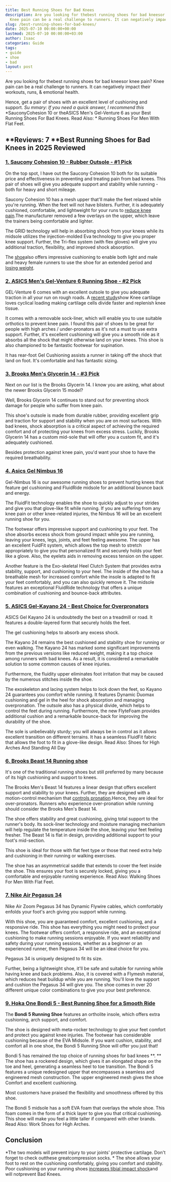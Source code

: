 ```yaml
---
title: Best Running Shoes for Bad Knees
description: Are you looking for thebest running shoes for bad kneesor knee pain ?
  Knee pain can be a real challenge to runners. It can negatively impact their workouts,...
slug: /best-running-shoes-for-bad-knees/
date: 2025-07-10 00:00:00+00:00
lastmod: 2025-07-10 00:00:00+03:00
author: Isaac
categories: Guide
tags:
- guide
- shoe
- bad
layout: post
---
```

Are you looking for thebest running shoes for bad kneesor knee pain? Knee pain can be a real challenge to runners. It can negatively impact their workouts, runs, & emotional health.

Hence, get a pair of shoes with an excellent level of cushioning and support. *Su* *mmary: If you need a quick answer, I recommend this* *SauconyCohesion 10 or theASICS Men's Gel-Venture 6 as your Best Running Shoes For Bad Knees. Read Also: * Running Shoes For Men With Flat Feet.

##  **Reviews: 7 **Best Running Shoes for Bad Knees in 2025 Reviewed

###  [1. Saucony Cohesion 10 - Rubber Outsole - #1 Pick](https://www.amazon.com/dp/B01HOADVCW/?tag=p-policy-20)

On the top spot, I have out the Saucony Cohesion 10 both for its suitable price and effectiveness in preventing and treating pain from bad knees. This pair of shoes will give you adequate support and stability while running - both for heavy and short mileage.

Saucony Cohesion 10 has a mesh upper that'll make the feet relaxed while you're running. When the feet will not have blisters. Further, it is adequately cushioned, comfortable, and lightweight for your runs to [reduce knee pain](https://www.ncbi.nlm.nih.gov/pmc/articles/PMC3408027/).The manufacturer removed a few overlays on the upper, which leave the trainers being comfortable and lighter.

The GRID technology will help in absorbing shock from your knees while its midsole utilizes the injection-molded Eva technology to give you proper knee support. Further, the Tri-flex system (with flex gloves) will give you additional traction, flexibility, and improved shock absorption.

The [shoe](https://pestpolicy.com/best-cushioned-running-shoes-for-bad-knees/)also offers impressive cushioning to enable both light and male and heavy female runners to use the shoe for an extended period and [losing weight](https://pestpolicy.com/how-to-exercise-with-[bad](https://pestpolicy.com/how-to-exercise-with-bad-knees-to-lose-weight/)-knees-to-lose-weight/).

###  [2. ASICS Men's Gel-Venture 6 Running Shoe - #2 Pick](https://www.amazon.com/dp/B0725BSK2P/?tag=p-policy-20)

GEL-Venture 6 comes with an excellent outsole to give you adequate traction in all your run on rough roads. A [recent study](http://www.ncbi.nlm.nih.gov/pubmed/23377837)show Knee cartilage loves cyclical loading making cartilage cells divide faster and replenish knee tissue.

It comes with a removable sock-liner, which will enable you to use suitable orthotics to prevent knee pain. I found this pair of shoes to be great for people with high arches / under-pronators as it's not a must to use extra support. Further, it's excellent cushioning will give you a smooth ride as it absorbs all the shock that might otherwise land on your knees. This shoe is also championed to be fantastic footwear for supination.

It has rear-foot Gel Cushioning assists a runner in taking off the shock that land on foot. It's comfortable and has fantastic sizing.

###  [3. Brooks Men's Glycerin 14 - #3 Pick](https://www.amazon.com/dp/B017MZ9UHO/?tag=p-policy-20)

Next on our list is the Brooks Glycerin 14. I know you are asking, what about the newer Brooks Glycerin 15 model?

Well, Brooks Glycerin 14 continues to stand out for preventing shock damage for people who suffer from knee pain.

This shoe's outsole is made from durable rubber, providing excellent grip and traction for support and stability when you are on most surfaces. With bad knees, shock absorption is a critical aspect of achieving the required comfort and of protecting your knees from excess stress. Luckily, Brooks Glycerin 14 has a custom mid-sole that will offer you a custom fit, and it's adequately cushioned.

Besides protection against knee pain, you'd want your shoe to have the required breathability.

###  [4. Asics Gel Nimbus 16](https://www.amazon.com/dp/B00ES82ZYO/?tag=p-policy-20)

Gel-Nimbus 16 is our awesome running shoes to prevent hurting knees that feature gel cushioning and FluidRide midsole for an additional bounce back and energy.

The FluidFit technology enables the shoe to quickly adjust to your strides and give you that glove-like fit while running. If you are suffering from any knee pain or other knee-related injuries, the Nimbus 16 will be an excellent running shoe for you.

The footwear offers impressive support and cushioning to your feet. The shoe absorbs excess shock from ground impact while you are running, leaving your knees, legs, joints, and feet feeling awesome. The upper has an excellent FuidFit system, which allows the top mesh to stretch appropriately to give you that personalized fit and securely holds your feet like a glove. Also, the eyelets aids in removing excess tension on the upper.

Another feature is the Exo-skeletal Heel Clutch System that provides extra stability, support, and cushioning to your heel. The inside of the shoe has a breathable mesh for increased comfort while the insole is adapted to fit your feet comfortably, and you can also quickly remove it. The midsole features an exceptional FluidRide technology that offers a unique combination of cushioning and bounce-back attributes.

###  [5. ASICS Gel-Kayano 24 - Best Choice for Overpronators](https://www.amazon.com/dp/B071J8R19Y/?tag=p-policy-20)

ASICS Gel Kayano 24 is undoubtedly the best on a treadmill or road. It features a double-layered form that securely holds the feet.

The gel cushioning helps to absorb any excess shock.

The Kayano 24 remains the best cushioned and stability shoe for running or even walking. The Kayano 24 has marked some significant improvements from the previous versions like reduced weight, making it a top choice among runners with bad knees. As a result, it is considered a remarkable solution to some common causes of knee injuries.

Furthermore, the fluidity upper eliminates foot irritation that may be caused by the numerous stitches inside the shoe.

The exoskeleton and lacing system helps to lock down the feet, so Kayano 24 guarantees you comfort while running. It features Dynamic Duomax cushioning and gel in the heel for shock absorption and managing overpronation. The outsole also has a physical divide, which helps to control the feet during running. Furthermore, the new FlyteFoam provides additional cushion and a remarkable bounce-back for improving the durability of the shoe.

The sole is unbelievably sturdy; you will always be in control as it allows excellent transition on different terrains. It has a seamless FluidFit fabric that allows the foot to fit in a glove-like design. Read Also: Shoes for High Arches And Standing All Day

###  [6. Brooks Beast 14 Running shoe](https://www.amazon.com/dp/B00QHEOCX4/?tag=p-policy-20)

It's one of the traditional running shoes but still preferred by many because of its high cushioning and support to knees.

The Brooks Men's Beast 14 features a linear design that offers excellent support and stability to your knees. Further, they are designed with a motion-control mechanism that [cont](https://www.ncbi.nlm.nih.gov/pubmed/18759313/)[rols pronation](https://www.ncbi.nlm.nih.gov/pubmed/18759313/).Hence, they are ideal for over-pronators. Runners who experience over-pronation while running should consider the Brooks Men's Beast 14.

The shoe offers stability and great cushioning, giving total support to the runner's body. Its sock-liner technology and moisture managing mechanism will help regulate the temperature inside the shoe, leaving your feet feeling fresher. The Beast 14 is flat in design, providing additional support to your foot's mid-section.

This shoe is ideal for those with flat feet type or those that need extra help and cushioning in their running or walking exercises.

The shoe has an asymmetrical saddle that extends to cover the feet inside the shoe. This ensures your foot is securely locked, giving you a comfortable and enjoyable running experience. Read Also: Walking Shoes For Men With Flat Feet.

###  [7. Nike Air Pegasus 34](https://www.amazon.com/dp/B07H381H27/?tag=p-policy-20)

Nike Air Zoom Pegasus 34 has Dynamic Flywire cables, which comfortably enfolds your foot's arch giving you support while running.

With this shoe, you are guaranteed comfort, excellent cushioning, and a responsive ride. This shoe has everything you might need to protect your knees. The footwear offers comfort, a responsive ride, and an exceptional cushioning to make running sessions enjoyable. If you want reliability and safety during your running sessions, whether as a beginner or an experienced runner, then Pegasus 34 will be an ideal choice for you.

Pegasus 34 is uniquely designed to fit its size.

Further, being a lightweight shoe, it'll be safe and suitable for running while having knee and back problems. Also, it is covered with a Flymesh material, which reduces heat buildup while you are running. You'll love the support and cushion the Pegasus 34 will give you. The shoe comes in over 20 different unique color combinations to give you your best preference.

###  [9. Hoka One Bondi 5 - Best Running Shoe for a Smooth Ride](https://www.amazon.com/dp/B078XMRD8Z/?tag=p-policy-20)

The **Bondi 5 Running Shoe** features an ortholite insole, which offers extra cushioning, arch support, and comfort.

The shoe is designed with meta-rocker technology to give your feet comfort and protect you against knee injuries. The footwear has considerable cushioning because of the EVA Midsole. If you want cushion, stability, and comfort all in one shoe, the Bondi 5 Running Shoe will offer you just that!

Bondi 5 has remained the top choice of running shoes for bad knees **. ** The shoe has a rockered design, which gives it an elongated shape on the toe and heel, generating a seamless heel to toe transition. The Bondi 5 features a unique redesigned upper that encompasses a seamless and engineered mesh construction. The upper engineered mesh gives the shoe Comfort and excellent cushioning.

Most customers have praised the flexibility and smoothness offered by this shoe.

The Bondi 5 midsole has a soft EVA foam that overlays the whole shoe. This foam comes in the form of a thick layer to give you that critical cushioning. This shoe will make you feel a little taller if compared with other brands. Read Also: Work Shoes for High Arches.

##  Conclusion

*The two models will prevent injury to your joints' protective cartilage. Don't forget to check outthese greatcompression socks. * The shoe allows your foot to rest on the cushioning comfortably, giving you comfort and stability. Poor cushioning on your running shoes [increases tibial impact shock](https://pdfs.semanticscholar.org/9004/7498db68661201d8cd302f83d0d078613d35.pdf)and will notprevent Bad Knees.